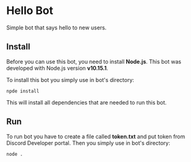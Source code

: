 # Hello Bot
Simple bot that says hello to new users.

## Install

Before you can use this bot, you need to install **Node.js**. This bot was developed with Node.js version **v10.15.1**.

To install this bot you simply use in bot's directory:
```shell
npde install
```

This will install all dependencies that are needed to run this bot.

## Run
To run bot you have to create a file called **token.txt** and put token from Discord Developer portal. Then you simply use in bot's directory:
```shell
node .
```